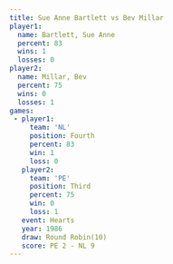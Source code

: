 ```yaml
---
title: Sue Anne Bartlett vs Bev Millar
player1:                  
  name: Bartlett, Sue Anne
  percent: 83             
  wins: 1                 
  losses: 0               
player2:                  
  name: Millar, Bev       
  percent: 75             
  wins: 0                 
  losses: 1               
games:
 - player1:          
     team: 'NL'      
     position: Fourth
     percent: 83     
     win: 1          
     loss: 0         
   player2:         
     team: 'PE'     
     position: Third
     percent: 75    
     win: 0         
     loss: 1        
   event: Hearts        
   year: 1986           
   draw: Round Robin(10)
   score: PE 2 - NL 9   
---
```

